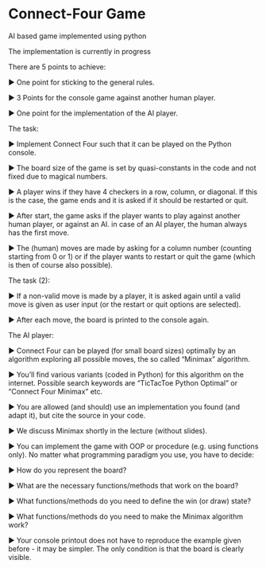 # Connect-Four Game

AI based game implemented using python

The implementation is currently in progress

There are 5 points to achieve:

▶ One point for sticking to the general rules.

▶ 3 Points for the console game against another human player.

▶ One point for the implementation of the AI player.

The task:

▶ Implement Connect Four such that it can be played on the Python console.

▶ The board size of the game is set by quasi-constants in the code and not fixed due to magical numbers.

▶ A player wins if they have 4 checkers in a row, column, or diagonal. If this is the case, the game ends and it is asked if it should be restarted or quit.

▶ After start, the game asks if the player wants to play against another human player, or against an AI. in case of an AI player, the human always has the first move.

▶ The (human) moves are made by asking for a column number (counting starting from 0 or 1) or if the player wants to restart or quit the game (which is then of course also possible).

The task (2):

▶ If a non-valid move is made by a player, it is asked again until a valid move is given as user input (or the restart or quit options are selected).

▶ After each move, the board is printed to the console again. 

The AI player:

▶ Connect Four can be played (for small board sizes) optimally by an algorithm exploring all possible moves, the so called “Minimax” algorithm.

▶ You’ll find various variants (coded in Python) for this algorithm on the internet. Possible search keywords are “TicTacToe Python Optimal” or “Connect Four Minimax” etc.

▶ You are allowed (and should) use an implementation you found (and adapt it), but cite the source in your code.

▶ We discuss Minimax shortly in the lecture (without slides).

▶ You can implement the game with OOP or procedure (e.g. using functions only). No matter what programming paradigm you use, you have to decide:

▶ How do you represent the board?

▶ What are the necessary functions/methods that work on the board?

▶ What functions/methods do you need to define the win (or draw) state?

▶ What functions/methods do you need to make the Minimax algorithm work?

▶ Your console printout does not have to reproduce the example given before - it may be simpler. The only condition is that the board is clearly visible.
